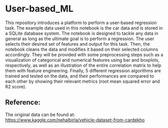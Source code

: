 # User-based_ML
This repository introduces a platform to perform a user-based regression task. The example data used in this notebook is the car data and is stored in a SQLite database system. The notebook is designed to tackle any data in general as long as the ultimate goal is to perform a regression. The user selects their desired set of features and output for this task. Then, the notebook cleans the data and modifies it based on their selected columns accordingly. They will be provided with some preprocessing steps such as a visualization of categorical and numerical features using bar and boxplots, respectively, as well as an illustration of the entire correlation matrix to help them with feature engineering. Finally, 5 different regression algorithms are trained and tested on the data, and their performances are compared to each other by showing their relevant metrics (root mean squared error and R2 score).

## Reference:
The original data can be found at: <br>
https://www.kaggle.com/nehalbirla/vehicle-dataset-from-cardekho
